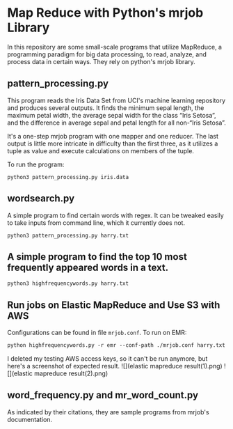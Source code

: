 # Map Reduce with Python's mrjob Library

In this repository are some small-scale programs that utilize MapReduce,
a programming paradigm for big data processing, to read, analyze, and process
data in certain ways. They rely on python's mrjob library. 

## pattern_processing.py
This program reads the Iris Data Set from UCI's machine learning repository and produces
several outputs. It finds the minimum sepal length, the maximum petal width, 
the average sepal width for the class “Iris Setosa”, 
and the difference in average sepal and petal length for all non-“Iris Setosa”.

It's a one-step mrjob program with one mapper and one reducer. The last output is
little more intricate in difficulty than the first three, as it utilizes
a tuple as value and execute calculations on members of the tuple. 

To run the program: 
```
python3 pattern_processing.py iris.data
```

## wordsearch.py
A simple program to find certain words with regex. It can be tweaked easily
to take inputs from command line, which it currently does not.
```
python3 pattern_processing.py harry.txt
```

## A simple program to find the top 10 most frequently appeared words in a text.
```
python3 highfrequencywords.py harry.txt
```

## Run jobs on Elastic MapReduce and Use S3 with AWS
Configurations can be found in file ```mrjob.conf```. 
To run on EMR:
```markdown
python highfrequencywords.py -r emr --conf-path ./mrjob.conf harry.txt
```
I deleted my testing AWS access keys, so it can't be run anymore, but here's a screenshot of 
expected result.
![](elastic mapreduce result(1).png)
![](elastic mapreduce result(2).png)

## word_frequency.py and mr_word_count.py
As indicated by their citations, they are sample programs from mrjob's documentation.

